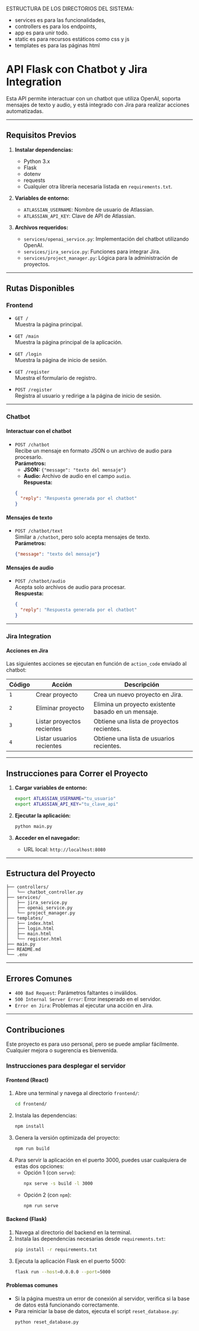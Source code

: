 ESTRUCTURA DE LOS DIRECTORIOS DEL SISTEMA:

- services es para las funcionalidades, 
- controllers es para los endpoints, 
- app es para unir todo.
- static es para recursos estáticos como css y js
- templates es para las páginas html


# API Flask con Chatbot y Jira Integration

Esta API permite interactuar con un chatbot que utiliza OpenAI, soporta mensajes de texto y audio, y está integrado con Jira para realizar acciones automatizadas.

---

## **Requisitos Previos**

1. **Instalar dependencias:**
   - Python 3.x
   - Flask
   - dotenv
   - requests
   - Cualquier otra librería necesaria listada en `requirements.txt`.

2. **Variables de entorno:**
   - `ATLASSIAN_USERNAME`: Nombre de usuario de Atlassian.
   - `ATLASSIAN_API_KEY`: Clave de API de Atlassian.

3. **Archivos requeridos:**
   - `services/openai_service.py`: Implementación del chatbot utilizando OpenAI.
   - `services/jira_service.py`: Funciones para integrar Jira.
   - `services/project_manager.py`: Lógica para la administración de proyectos.

---

## **Rutas Disponibles**

### **Frontend**
- `GET /`  
  Muestra la página principal.

- `GET /main`  
  Muestra la página principal de la aplicación.

- `GET /login`  
  Muestra la página de inicio de sesión.

- `GET /register`  
  Muestra el formulario de registro.

- `POST /register`  
  Registra al usuario y redirige a la página de inicio de sesión.

---

### **Chatbot**

#### **Interactuar con el chatbot**
- `POST /chatbot`  
  Recibe un mensaje en formato JSON o un archivo de audio para procesarlo.  
  **Parámetros:**
  - **JSON:** `{"message": "texto del mensaje"}`
  - **Audio:** Archivo de audio en el campo `audio`.  
  **Respuesta:**  
  ```json
  {
    "reply": "Respuesta generada por el chatbot"
  }
  ```

#### **Mensajes de texto**
- `POST /chatbot/text`  
  Similar a `/chatbot`, pero solo acepta mensajes de texto.  
  **Parámetros:**  
  ```json
  {"message": "texto del mensaje"}
  ```

#### **Mensajes de audio**
- `POST /chatbot/audio`  
  Acepta solo archivos de audio para procesar.  
  **Respuesta:**  
  ```json
  {
    "reply": "Respuesta generada por el chatbot"
  }
  ```

---

### **Jira Integration**

#### **Acciones en Jira**
Las siguientes acciones se ejecutan en función de `action_code` enviado al chatbot:

| Código | Acción                     | Descripción                                         |
|--------|----------------------------|-----------------------------------------------------|
| `1`    | Crear proyecto             | Crea un nuevo proyecto en Jira.                     |
| `2`    | Eliminar proyecto          | Elimina un proyecto existente basado en un mensaje. |
| `3`    | Listar proyectos recientes | Obtiene una lista de proyectos recientes.           |
| `4`    | Listar usuarios recientes  | Obtiene una lista de usuarios recientes.            |

---

## **Instrucciones para Correr el Proyecto**

1. **Cargar variables de entorno:**
   ```bash
   export ATLASSIAN_USERNAME="tu_usuario"
   export ATLASSIAN_API_KEY="tu_clave_api"
   ```

2. **Ejecutar la aplicación:**
   ```bash
   python main.py
   ```

3. **Acceder en el navegador:**
   - URL local: `http://localhost:8080`

---

## **Estructura del Proyecto**

```
├── controllers/
│   └── chatbot_controller.py
├── services/
│   ├── jira_service.py
│   ├── openai_service.py
│   └── project_manager.py
├── templates/
│   ├── index.html
│   ├── login.html
│   ├── main.html
│   └── register.html
├── main.py
├── README.md
└── .env
```

---

## **Errores Comunes**

- `400 Bad Request`: Parámetros faltantes o inválidos.
- `500 Internal Server Error`: Error inesperado en el servidor.
- `Error en Jira`: Problemas al ejecutar una acción en Jira.

---

## **Contribuciones**

Este proyecto es para uso personal, pero se puede ampliar fácilmente. Cualquier mejora o sugerencia es bienvenida.

### Instrucciones para desplegar el servidor

#### **Frontend (React)**
1. Abre una terminal y navega al directorio `frontend/`:
   ```bash
   cd frontend/
   ```
2. Instala las dependencias:
   ```bash
   npm install
   ```
3. Genera la versión optimizada del proyecto:
   ```bash
   npm run build
   ```
4. Para servir la aplicación en el puerto 3000, puedes usar cualquiera de estas dos opciones:
   - Opción 1 (con `serve`):
     ```bash
     npx serve -s build -l 3000
     ```
   - Opción 2 (con `npm`):
     ```bash
     npm run serve
     ```

#### **Backend (Flask)**
1. Navega al directorio del backend en la terminal.
2. Instala las dependencias necesarias desde `requirements.txt`:
   ```bash
   pip install -r requirements.txt
   ```
3. Ejecuta la aplicación Flask en el puerto 5000:
   ```bash
   flask run --host=0.0.0.0 --port=5000
   ```

#### **Problemas comunes**
- Si la página muestra un error de conexión al servidor, verifica si la base de datos está funcionando correctamente.
- Para reiniciar la base de datos, ejecuta el script `reset_database.py`:
   ```bash
   python reset_database.py
   ```
